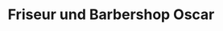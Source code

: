---
title: "Friseur und Barbershop Oscar"
url: /seekirchen-am-wallersee/friseur-und-barbershop-oscar/
shop: Friseur
---